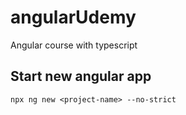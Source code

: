 # angularUdemy
Angular course with typescript

## Start new angular app
```npx ng new <project-name> --no-strict```
